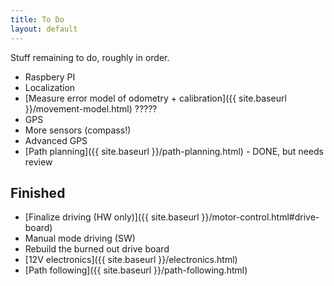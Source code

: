 ```yaml
---
title: To Do
layout: default
---
```


Stuff remaining to do, roughly in order.

- Raspbery PI
- Localization
- [Measure error model of odometry + calibration]({{ site.baseurl }}/movement-model.html) ?????
- GPS
- More sensors (compass!)
- Advanced GPS
- [Path planning]({{ site.baseurl }}/path-planning.html) - DONE, but needs review

## Finished

- [Finalize driving (HW only)]({{ site.baseurl }}/motor-control.html#drive-board)
- Manual mode driving (SW)
- Rebuild the burned out drive board
- [12V electronics]({{ site.baseurl }}/electronics.html)
- [Path following]({{ site.baseurl }}/path-following.html)
